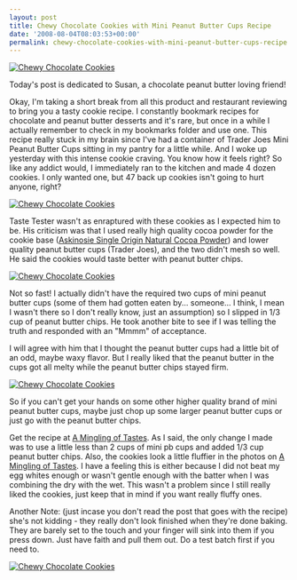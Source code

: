 ```yaml
---
layout: post
title: Chewy Chocolate Cookies with Mini Peanut Butter Cups Recipe
date: '2008-08-04T08:03:53+00:00'
permalink: chewy-chocolate-cookies-with-mini-peanut-butter-cups-recipe
---
```

<a href="http://www.flickr.com/photos/kstar810/2729299506/"><img src="http://farm4.static.flickr.com/3008/2729299506_8955988c6b.jpg?v=0" alt="Chewy Chocolate Cookies" /></a>

Today's post is dedicated to Susan, a chocolate peanut butter loving friend!

Okay, I'm taking a short break from all this product and restaurant reviewing to bring you a tasty cookie recipe. I constantly bookmark recipes for chocolate and peanut butter desserts and it's rare, but once in a while I actually remember to check in my bookmarks folder and use one. This recipe really stuck in my brain since I've had a container of Trader Joes Mini Peanut Butter Cups sitting in my pantry for a little while. And I woke up yesterday with this intense cookie craving. You know how it feels right? So like any addict would, I immediately ran to the kitchen and made 4 dozen cookies. I only wanted one, but 47 back up cookies isn't going to hurt anyone, right?

<a href="http://www.flickr.com/photos/kstar810/2729298454/"><img src="http://farm4.static.flickr.com/3170/2729298454_5aefbd6bbd.jpg?v=0" alt="Chewy Chocolate Cookies" /></a>

Taste Tester wasn't as enraptured with these cookies as I expected him to be. His criticism was that I used really high quality cocoa powder for the cookie base (<a href="http://www.askinosie.com/p-45-single-origin-natural-cocoa-powder.aspx">Askinosie Single Origin Natural Cocoa Powder</a>) and lower quality peanut butter cups (Trader Joes), and the two didn't mesh so well. He said the cookies would taste better with peanut butter chips.

<a href="http://www.flickr.com/photos/kstar810/2728468973/"><img src="http://farm4.static.flickr.com/3182/2728468973_754e47e8a2.jpg?v=0" alt="Chewy Chocolate Cookies" /></a>

Not so fast! I actually didn't have the required two cups of mini peanut butter cups (some of them had gotten eaten by... someone... I think, I mean I wasn't there so I don't really know, just an assumption) so I slipped in 1/3 cup of peanut butter chips. He took another bite to see if I was telling the truth and responded with an "Mmmm" of acceptance.

I will agree with him that I thought the peanut butter cups had a little bit of an odd, maybe waxy flavor. But I really liked that the peanut butter in the cups got all melty while the peanut butter chips stayed firm. 

<a href="http://www.flickr.com/photos/kstar810/2729296118/in/photostream/"><img src="http://farm4.static.flickr.com/3058/2729296118_0c41cd48fc.jpg?v=0" alt="Chewy Chocolate Cookies" /></a>

So if you can't get your hands on some other higher quality brand of mini peanut butter cups, maybe just chop up some larger peanut butter cups or just go with the peanut butter chips.

Get the recipe at <a href="http://www.aminglingoftastes.com/2007/02/chewy-chocolate-cookies-with-mini.html#links">A Mingling of Tastes</a>. As I said, the only change I made was to use a little less than 2 cups of mini pb cups and added 1/3 cup peanut butter chips. Also, the cookies look a little fluffier in the photos on <a href="http://www.aminglingoftastes.com/2007/02/chewy-chocolate-cookies-with-mini.html#links">A Mingling of Tastes</a>. I have a feeling this is either because I did not beat my egg whites enough or wasn't gentle enough with the batter when I was combining the dry with the wet. This wasn't a problem since I still really liked the cookies, just keep that in mind if you want really fluffy ones.

Another Note: (just incase you don't read the post that goes with the recipe) she's not kidding - they really don't look finished when they're done baking. They are barely set to the touch and your finger will sink into them if you press down. Just have faith and pull them out. Do a test batch first if you need to.

<a href="http://www.flickr.com/photos/kstar810/2729296978/in/photostream/"><img src="http://farm4.static.flickr.com/3200/2729296978_8a90742bcc.jpg?v=0" alt="Chewy Chocolate Cookies" /></a>
